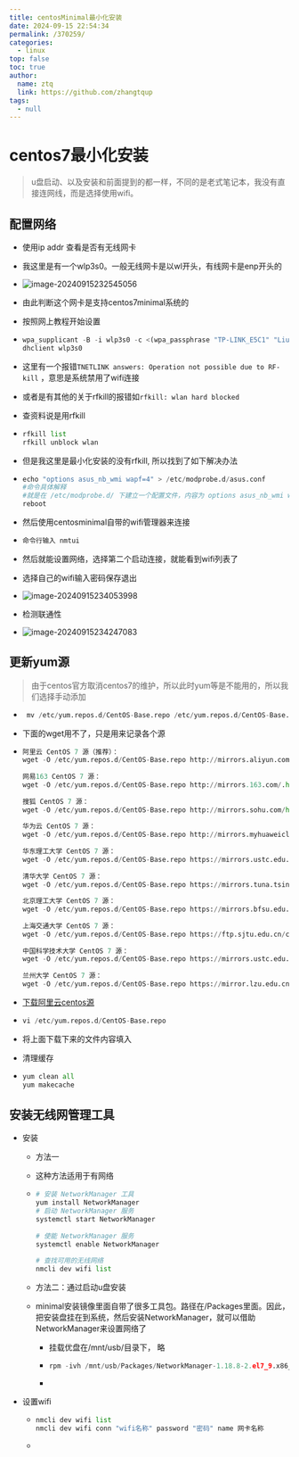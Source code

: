 ```yaml
---
title: centosMinimal最小化安装
date: 2024-09-15 22:54:34
permalink: /370259/
categories: 
  - linux
top: false
toc: true
author: 
  name: ztq
  link: https://github.com/zhangtqup
tags: 
  - null
---
```

# centos7最小化安装

> u盘启动、以及安装和前面提到的都一样，不同的是老式笔记本，我没有直接连网线，而是选择使用wifi。



## 配置网络

- 使用ip addr 查看是否有无线网卡

- 我这里是有一个wlp3s0。一般无线网卡是以wl开头，有线网卡是enp开头的

- ![image-20240915232545056](https://zhangtq-blog.oss-cn-hangzhou.aliyuncs.com/content_picture/image-20240915232545056.png)

- 由此判断这个网卡是支持centos7minimal系统的

- 按照网上教程开始设置

- ```python
  wpa_supplicant -B -i wlp3s0 -c <(wpa_passphrase "TP-LINK_E5C1" "Liuxing82301")
  dhclient wlp3s0
  ```

- 这里有一个报错`TNETLINK answers: Operation not possible due to RF-kill` ，意思是系统禁用了wifi连接

- 或者是有其他的关于rfkill的报错如`rfkill: wlan hard blocked`

- 查资料说是用rfkill

- ```python
  rfkill list
  rfkill unblock wlan
  ```

- 但是我这里是最小化安装的没有rfkill, 所以找到了如下解决办法

- ```python
  echo "options asus_nb_wmi wapf=4" > /etc/modprobe.d/asus.conf
  #命令具体解释
  #就是在 /etc/modprobe.d/ 下建立一个配置文件，内容为 options asus_nb_wmi wapf=4
  reboot
  ```

- 然后使用centosminimal自带的wifi管理器来连接

- ```python
  命令行输入 nmtui
  ```

- 然后就能设置网络，选择第二个启动连接，就能看到wifi列表了

- 选择自己的wifi输入密码保存退出

- ![image-20240915234053998](https://zhangtq-blog.oss-cn-hangzhou.aliyuncs.com/content_picture/image-20240915234053998.png)

- 检测联通性
- ![image-20240915234247083](https://zhangtq-blog.oss-cn-hangzhou.aliyuncs.com/content_picture/image-20240915234247083.png)



## 更新yum源

> 由于centos官方取消centos7的维护，所以此时yum等是不能用的，所以我们选择手动添加

- ```python
   mv /etc/yum.repos.d/CentOS-Base.repo /etc/yum.repos.d/CentOS-Base.repo.backup
  ```

- 下面的wget用不了，只是用来记录各个源

- ```python
  阿里云 CentOS 7 源（推荐）：
  wget -O /etc/yum.repos.d/CentOS-Base.repo http://mirrors.aliyun.com/repo/Centos-7.repo
   
  网易163 CentOS 7 源：
  wget -O /etc/yum.repos.d/CentOS-Base.repo http://mirrors.163.com/.help/CentOS7-Base-163.repo
   
  搜狐 CentOS 7 源：
  wget -O /etc/yum.repos.d/CentOS-Base.repo http://mirrors.sohu.com/help/CentOS7-Base-sohu.repo
   
  华为云 CentOS 7 源：
  wget -O /etc/yum.repos.d/CentOS-Base.repo http://mirrors.myhuaweicloud.com/repo/CentOS-7.repo
   
  华东理工大学 CentOS 7 源：
  wget -O /etc/yum.repos.d/CentOS-Base.repo https://mirrors.ustc.edu.cn/centos/7/os/x86_64
   
  清华大学 CentOS 7 源：
  wget -O /etc/yum.repos.d/CentOS-Base.repo https://mirrors.tuna.tsinghua.edu.cn/centos/7/os/x86_64/
   
  北京理工大学 CentOS 7 源：
  wget -O /etc/yum.repos.d/CentOS-Base.repo https://mirrors.bfsu.edu.cn/centos/7/os/x86_64/
   
  上海交通大学 CentOS 7 源：
  wget -O /etc/yum.repos.d/CentOS-Base.repo https://ftp.sjtu.edu.cn/centos/7/os/x86_64/
   
  中国科学技术大学 CentOS 7 源：
  wget -O /etc/yum.repos.d/CentOS-Base.repo https://mirrors.ustc.edu.cn/centos/7/os/x86_64/
   
  兰州大学 CentOS 7 源：
  wget -O /etc/yum.repos.d/CentOS-Base.repo https://mirror.lzu.edu.cn/centos/7/os/x86_64/
  ```

- [下载阿里云centos源](http://mirrors.aliyun.com/repo/Centos-7.repo)

- ```python
  vi /etc/yum.repos.d/CentOS-Base.repo
  ```

- 将上面下载下来的文件内容填入

- 清理缓存

- ```python
  yum clean all
  yum makecache
  ```



## 安装无线网管理工具

- 安装

  - 方法一

  - 这种方法适用于有网络

  - ```py
    # 安装 NetworkManager 工具
    yum install NetworkManager
    # 启动 NetworkManager 服务
    systemctl start NetworkManager
     
    # 使能 NetworkManager 服务
    systemctl enable NetworkManager
     
    # 查找可用的无线网络
    nmcli dev wifi list
    ```

  - 方法二：通过启动u盘安装

  - minimal安装镜像里面自带了很多工具包。路径在/Packages里面。因此，把安装盘挂在到系统，然后安装NetworkManager，就可以借助NetworkManager来设置网络了

    - 挂载优盘在/mnt/usb/目录下， 略

    - ```python
      rpm -ivh /mnt/usb/Packages/NetworkManager-1.18.8-2.el7_9.x86_64.rpm
      ```

    - 

 - 设置wifi

   - ```python
     nmcli dev wifi list
     nmcli dev wifi conn "wifi名称" password "密码" name 网卡名称
     ```

   - 
